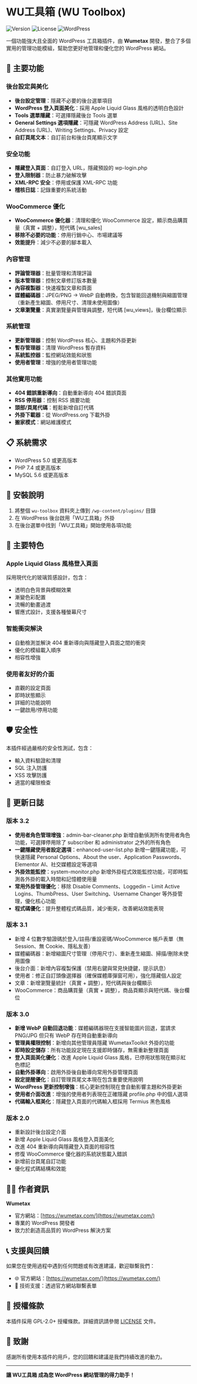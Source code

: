 # WU工具箱 (WU Toolbox)

![Version](https://img.shields.io/badge/version-3.2-blue.svg)
![License](https://img.shields.io/badge/license-GPL--2.0-green.svg)
![WordPress](https://img.shields.io/badge/WordPress-5.0%2B-blue.svg)

一個功能強大且全面的 WordPress 工具箱插件，由 **Wumetax** 開發，整合了多個實用的管理功能模組，幫助您更好地管理和優化您的 WordPress 網站。

## 🚀 主要功能

### 後台設定與美化
- **後台設定管理**：隱藏不必要的後台選單項目
- **WordPress 登入頁面美化**：採用 Apple Liquid Glass 風格的透明白色設計
- **Tools 選單隱藏**：可選擇隱藏後台 Tools 選單
- **General Settings 選項隱藏**：可隱藏 WordPress Address (URL)、Site Address (URL)、Writing Settings、Privacy 設定
- **自訂頁尾文本**：自訂前台和後台頁尾顯示文字

### 安全功能
- **隱藏登入頁面**：自訂登入 URL，隱藏預設的 wp-login.php
- **登入限制器**：防止暴力破解攻擊
- **XML-RPC 安全**：停用或保護 XML-RPC 功能
- **稽核日誌**：記錄重要的系統活動

### WooCommerce 優化
- **WooCommerce 優化器**：清理和優化 WooCommerce 設定，顯示商品購買量（真實 + 調整），短代碼 [wu_sales]
- **移除不必要的功能**：停用行銷中心、市場建議等
- **效能提升**：減少不必要的腳本載入

### 內容管理
- **評論管理器**：批量管理和清理評論
- **版本管理器**：控制文章修訂版本數量
- **內容複製器**：快速複製文章和頁面
- **媒體編碼器**：JPEG/PNG → WebP 自動轉換，包含智能回退機制與縮圖管理（重新產生縮圖、停用尺寸、清理未使用圖像）
- **文章瀏覽量**：真實瀏覽量與管理員調整，短代碼 [wu_views]，後台欄位顯示

### 系統管理
- **更新管理器**：控制 WordPress 核心、主題和外掛更新
- **暫存管理器**：清理 WordPress 暫存資料
- **系統監控器**：監控網站效能和狀態
- **使用者管理**：增強的使用者管理功能

### 其他實用功能
- **404 錯誤重新導向**：自動重新導向 404 錯誤頁面
- **RSS 停用器**：控制 RSS 摘要功能
- **頭部/頁尾代碼**：輕鬆新增自訂代碼
- **外掛下載器**：從 WordPress.org 下載外掛
- **搬家模式**：網站維護模式

## 📋 系統需求

- WordPress 5.0 或更高版本
- PHP 7.4 或更高版本
- MySQL 5.6 或更高版本

## 🔧 安裝說明

1. 將整個 `wu-toolbox` 資料夾上傳到 `/wp-content/plugins/` 目錄
2. 在 WordPress 後台啟用「WU工具箱」外掛
3. 在後台選單中找到「WU工具箱」開始使用各項功能

## 🎨 主要特色

### Apple Liquid Glass 風格登入頁面
採用現代化的玻璃質感設計，包含：
- 透明白色背景與模糊效果
- 漸變色彩配置
- 流暢的動畫過渡
- 響應式設計，支援各種螢幕尺寸

### 智能衝突解決
- 自動檢測並解決 404 重新導向與隱藏登入頁面之間的衝突
- 優化的模組載入順序
- 相容性增強

### 使用者友好的介面
- 直觀的設定頁面
- 即時狀態顯示
- 詳細的功能說明
- 一鍵啟用/停用功能

## 🛡️ 安全性

本插件經過嚴格的安全性測試，包含：
- 輸入資料驗證和清理
- SQL 注入防護
- XSS 攻擊防護
- 適當的權限檢查

## 🔄 更新日誌

### 版本 3.2
- **使用者角色管理增強**：admin-bar-cleaner.php 新增自動偵測所有使用者角色功能，可選擇停用除了 subscriber 和 administrator 之外的所有角色
- **一鍵隱藏使用者設定選項**：enhanced-user-list.php 新增一鍵隱藏功能，可快速隱藏 Personal Options、About the user、Application Passwords、Elementor AI、社交媒體設定等選項
- **外掛效能監控**：system-monitor.php 新增外掛程式效能監控功能，可即時監測各外掛的載入時間和記憶體使用量
- **常用外掛管理優化**：移除 Disable Comments、Loggedin – Limit Active Logins、ThumbPress、User Switching、Username Changer 等外掛管理，優化核心功能
- **程式碼優化**：提升整體程式碼品質，減少衝突，改善網站效能表現

### 版本 3.1
- 新增 4 位數字驗證碼於登入/註冊/重設密碼/WooCommerce 帳戶表單（無 Session、無 Cookie、隱私友善）
- 媒體編碼器：新增縮圖尺寸管理（停用尺寸）、重新產生縮圖、掃描/刪除未使用圖像
- 後台介面：新增內容複製保護（禁用右鍵與常見快捷鍵，提示訊息）
- 使用者：修正自訂頭像選擇器（確保媒體庫彈窗可用），強化隱藏個人設定
- 文章：新增瀏覽量統計（真實 + 調整），短代碼與後台欄顯示
- WooCommerce：商品購買量（真實 + 調整），商品頁顯示與短代碼、後台欄位

### 版本 3.0
- **新增 WebP 自動回退功能**：媒體編碼器現在支援智能圖片回退，當請求 PNG/JPG 但只有 WebP 存在時自動重新導向
- **管理員權限控制**：新增向其他管理員隱藏 WumetaxToolkit 外掛的功能
- **即時設定儲存**：所有功能設定現在支援即時儲存，無需重新整理頁面
- **登入頁面美化優化**：改進 Apple Liquid Glass 風格，已停用狀態現在顯示紅色標記
- **自動外掛導向**：啟用外掛後自動導向常用外掛管理頁面
- **設定提醒優化**：自訂管理頁尾文本現在包含重要使用說明
- **WordPress 更新控制增強**：核心更新控制現在會自動影響主題和外掛更新
- **使用者介面改進**：增強的使用者列表現在正確隱藏 profile.php 中的個人選項
- **代碼輸入框美化**：隱藏登入頁面的代碼輸入框採用 Termius 黑色風格

### 版本 2.0
- 重新設計後台設定介面
- 新增 Apple Liquid Glass 風格登入頁面美化
- 改進 404 重新導向與隱藏登入頁面的相容性
- 修復 WooCommerce 優化器的系統狀態載入錯誤
- 新增前台頁尾自訂功能
- 優化程式碼結構和效能

## 👨‍💻 作者資訊

**Wumetax**
- 官方網站：[https://wumetax.com/](https://wumetax.com/)
- 專業的 WordPress 開發者
- 致力於創造高品質的 WordPress 解決方案

## 📞 支援與回饋

如果您在使用過程中遇到任何問題或有改進建議，歡迎聯繫我們：

- 🌐 官方網站：[https://wumetax.com/](https://wumetax.com/)
- 📧 技術支援：透過官方網站聯繫表單

## 📄 授權條款

本插件採用 GPL-2.0+ 授權條款。詳細資訊請參閱 [LICENSE](https://www.gnu.org/licenses/gpl-2.0.txt) 文件。

## 🙏 致謝

感謝所有使用本插件的用戶，您的回饋和建議是我們持續改進的動力。

---

**讓 WU工具箱 成為您 WordPress 網站管理的得力助手！**